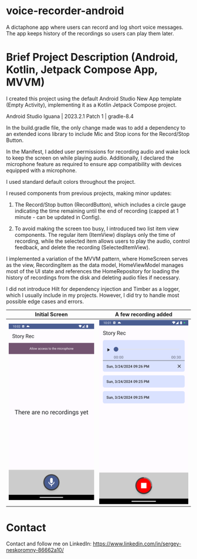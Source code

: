 # voice-recorder-android

A dictaphone app where users can record and log short voice messages. The app keeps history of the
recordings so users can play them later.

# Brief Project Description (Android, Kotlin, Jetpack Compose App, MVVM)

I created this project using the default Android Studio New App template (Empty Activity),
implementing it as a Kotlin Jetpack Compose project.

Android Studio Iguana | 2023.2.1 Patch 1 | gradle-8.4

In the build.gradle file, the only change made was to add a dependency to an extended icons library
to include Mic and Stop icons for the Record/Stop Button.

In the Manifest, I added user permissions for recording audio and wake lock to keep the screen on
while playing audio. Additionally, I declared the microphone feature as required to ensure app
compatibility with devices equipped with a microphone.

I used standard default colors throughout the project.

I reused components from previous projects, making minor updates:

1. The Record/Stop button (RecordButton), which includes a circle gauge indicating the time
   remaining until the end of recording (capped at 1 minute - can be updated in Config).

2. To avoid making the screen too busy, I introduced two list item view components. The regular
   item (ItemView) displays only the time of recording, while the selected item allows users to play
   the audio, control feedback, and delete the recording (SelectedItemView).

I implemented a variation of the MVVM pattern, where HomeScreen serves as the view, RecordingItem as
the data model, HomeViewModel manages most of the UI state and references the HomeRepository for
loading the history of recordings from the disk and deleting audio files if necessary.

I did not introduce Hilt for dependency injection and Timber as a logger, which I usually include in
my projects. However, I did try to handle most possible edge cases and errors.

Initial Screen  | A few recording added
:-------------------------:|:-------------------------:
![Image](Screenshot_1.png) | ![Image](Screenshot_2.png)

Contact
=================================
Contact and follow me on LinkedIn: https://www.linkedin.com/in/sergey-neskoromny-86662a10/